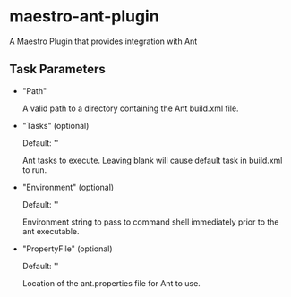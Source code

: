maestro-ant-plugin
====================

A Maestro Plugin that provides integration with Ant

Task Parameters
---------------

* "Path"

  A valid path to a directory containing the Ant build.xml file.

* "Tasks" (optional)

  Default: ''
  
  Ant tasks to execute.  Leaving blank will cause default task in build.xml to run.

* "Environment" (optional)

  Default: ''
  
  Environment string to pass to command shell immediately prior to the ant executable.

* "PropertyFile" (optional)

  Default: ''
  
  Location of the ant.properties file for Ant to use.
